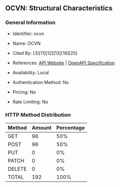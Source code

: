 ## OCVN: Structural Characteristics

### General Information

- Identifier: ocvn

- Name: OCVN

- Cited By: [3][11][12][13][18][25]

- References: [API Website](https://github.com/devgateway/ocvn) | [OpenAPI Specification](https://github.com/WebFuzzing/EMB/blob/master/openapi-swagger/ocvn-rest.json)

- Availability: Local

- Authentication Method: No

- Pricing: No

- Rate Limiting: No

### HTTP Method Distribution

| Method | Amount | Percentage |
|--------|--------|------------|
| GET | 96 | 50% |
| POST | 96 | 50% |
| PUT | 0 | 0% |
| PATCH | 0 | 0% |
| DELETE | 0 | 0% |
| TOTAL | 192 | 100% |
